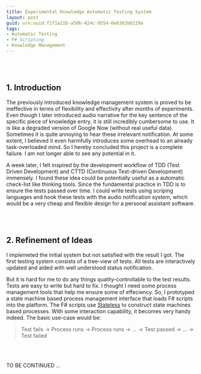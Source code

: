 ```yaml
---
title: Experimental Knowledge Automatic Testing System
layout: post
guid: urn:uuid:f1f1a21b-a50b-424c-9554-6e6382b6129a
tags:
- Automatic Testing
- F# Scripting
- Knowledge Management
---
```


<br> <br>

## 1. Introduction

The previously introduced knowledge management system is proved to be
ineffective in terms of flexibility and effectivity after months of experiments.
Even though I later introduced audio narrative for the key sentence of the
specific piece of knowledge entry, it is still incredibly cumbersome to use. It
is like a degraded version of Google Now (without real useful data). Sometimes
it is quite annoying to hear these irrelevant notification. At some extent, I
believed it even harmfully introduces some overhead to an already
task-overloaded mind. So I hereby concluded this project is a complete failure.
I am not longer able to see any potential in it.

A week later, I felt inspired by the development workflow of TDD (Test Driven
Development) and CTTD (Continuous Test-driven Development) immensely. I found
these idea could be potentially useful as a automatic check-list like thinking
tools. Since the fundamental practice in TDD is to ensure the tests passed
over time. I could write tests using scriping languages and hook these tests
with the audio notification system, which would be a very cheap and flexible
design for a personal assistant software.

<br> <br>

## 2. Refinement of Ideas

I implemeted the initial system but not satisfied with the result I got. The
first testing system consists of a tree-view of tests. All tests are
interactively updated and aided with well understood status notification.

But it is hard for me to do any things quality-controllable to the test results.
Tests are easy to write but hard to fix. I thought I need some process
management tools that help me ensure some of effeciency. So, I prototyped a
state machine based process management interface that loads F# scripts into the
platform. The F# scripts use
[Stateless](https://github.com/slashdotdash/stateless) to construct state
machines based processes. With some interaction capability, it becomes very
handy indeed. The basic use-case would be:

> Test fails -> Process runs -> Process runs -> ... -> Test passed -> ... ->
> Test failed

<br> <br>

TO BE CONTINUED ...
